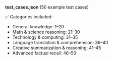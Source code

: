 **test_cases.json** (50 example test cases)

✅ Categories included:

- General knowledge: 1–20
- Math & science reasoning: 21–30
- Technology & computing: 31–35
- Language translation & comprehension: 36–40
- Creative summarization & reasoning: 41–45
- Advanced factual recall: 46–50